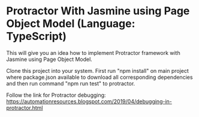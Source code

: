 # Protractor With Jasmine using Page Object Model (Language: TypeScript)
This will give you an idea how to implement Protractor framework with Jasmine using Page Object Model.

Clone this project into your system. 
First run "npm install" on main project where package.json available to download all corresponding dependencies and then run command "npm run test" to protractor.

Follow the link for Protractor debugging: https://automationresources.blogspot.com/2019/04/debugging-in-protractor.html
